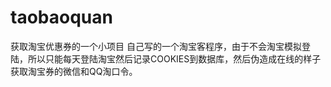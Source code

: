 # taobaoquan
获取淘宝优惠券的一个小项目
自己写的一个淘宝客程序，由于不会淘宝模拟登陆，所以只能每天登陆淘宝然后记录COOKIES到数据库，然后伪造成在线的样子获取淘宝券的微信和QQ淘口令。
